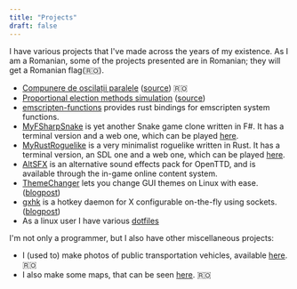 ```yaml
---
title: "Projects"
draft: false
---
```


I have various projects that I've made across the years of my existence. As I am a Romanian, some of the projects presented are in Romanian; they will get a Romanian flag(🇷🇴).

- [Compunere de oscilații paralele](/fizoscomp) ([source](https://github.com/ALEX11BR/fizoscom)) 🇷🇴
- [Proportional election methods simulation](/proportional-election-simulation) ([source](https://github.com/ALEX11BR/proportional-election-simulation))
- [emscripten-functions](https://github.com/ALEX11BR/emscripten-functions) provides rust bindings for emscripten system functions.
- [MyFSharpSnake](https://github.com/ALEX11BR/MyFSharpSnake) is yet another Snake game clone written in F#. It has a terminal version and a web one, which can be played [here](/myfsharpsnake-web).
- [MyRustRoguelike](https://github.com/ALEX11BR/MyRustRoguelike) is a very minimalist roguelike written in Rust. It has a terminal version, an SDL one and a web one, which can be played [here](/myrustroguelike-web).
- [AltSFX](https://github.com/ALEX11BR/AltSFX) is an alternative sound effects pack for OpenTTD, and is available through the in-game online content system.
- [ThemeChanger](https://github.com/ALEX11BR/ThemeChanger) lets you change GUI themes on Linux with ease. ([blogpost](/posts/themechanger))
- [gxhk](https://github.com/ALEX11BR/gxhk) is a hotkey daemon for X configurable on-the-fly using sockets. ([blogpost](/posts/gxhk))
- As a linux user I have various [dotfiles](https://github.com/ALEX11BR/dotfiles)

I'm not only a programmer, but I also have other miscellaneous projects:

- I (used to) make photos of public transportation vehicles, available [here](https://alexioanpopa.blogspot.com/p/poze-vehicule-transport-in-comun.html). 🇷🇴
- I also make some maps, that can be seen [here](https://alexioanpopa.blogspot.com/search/label/H%C4%83r%C8%9Bi). 🇷🇴
